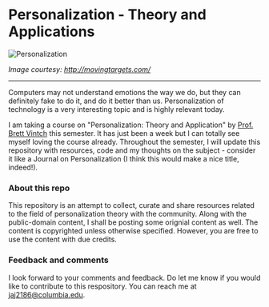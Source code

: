 # Personalization - Theory and Applications  
  
![Personalization](http://movingtargets.com/wp-content/uploads/2016/04/marketing-personalization.jpg)  

_Image courtesy: http://movingtargets.com/_  

---  

Computers may not understand emotions the way we do, but they can definitely fake to do it, and do it better than us.
Personalization of technology is a very interesting topic and is highly relevant today.

I am taking a course on "Personalization: Theory and Application" by [Prof. Brett Vintch](http://www.cns.nyu.edu/~vintch/) this semester. It has just been a week but I can totally see myself loving the course already. Throughout the semester, I will update this repository with resources, code and my thoughts on the subject - consider it like a Journal on Personalization (I think this would make a nice title, indeed!).  
  
### About this repo  
This repository is an attempt to collect, curate and share resources related to the field of personalization theory with the community. Along with the public-domain content, I shall be posting some orignial content as well. The content is copyrighted unless otherwise specified. However, you are free to use the content with due credits.
  
### Feedback and comments  
I look forward to your comments and feedback. Do let me know if you would like to contribute to this respository. You can reach me at jaj2186@columbia.edu.